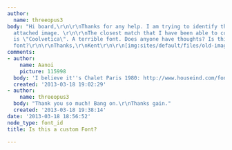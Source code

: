 ```yaml
---
author:
  name: threeopus3
body: "Hi board,\r\n\r\nThanks for any help. I am trying to identify the font in the
  attached image. \r\n\r\nThe closest match that I have been able to come up with
  is \"Coolvetica\". A terrible font. Does anyone have thoughts? Is this a custom
  font?\r\n\r\nThanks,\r\nKent\r\n\r\n[img:sites/default/files/old-images/logo_6102.png]"
comments:
- author:
    name: Aanoi
    picture: 115998
  body: 'I believe it''s Chalet Paris 1980: http://www.houseind.com/fonts/chalet'
  created: '2013-03-18 19:02:29'
- author:
    name: threeopus3
  body: "Thank you so much! Bang on.\r\nThanks gain."
  created: '2013-03-18 19:38:14'
date: '2013-03-18 18:56:52'
node_type: font_id
title: Is this a custom Font?

---
```

